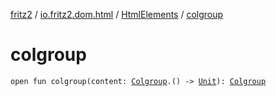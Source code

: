 [fritz2](../../index.md) / [io.fritz2.dom.html](../index.md) / [HtmlElements](index.md) / [colgroup](./colgroup.md)

# colgroup

`open fun colgroup(content: `[`Colgroup`](../-colgroup/index.md)`.() -> `[`Unit`](https://kotlinlang.org/api/latest/jvm/stdlib/kotlin/-unit/index.html)`): `[`Colgroup`](../-colgroup/index.md)